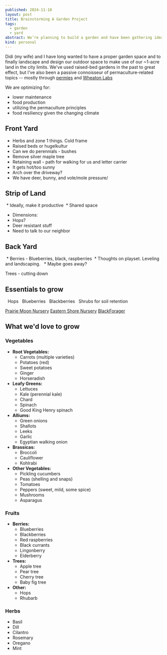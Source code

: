```yaml
---
published: 2024-11-18
layout: post
title: Brainstorming A Garden Project
tags:
  - garden
  - yard
abstract: We’re planning to build a garden and have been gathering ideas, documenting our dreams, and refining the design process as we go. Our goal is to create a space that reflects our vision while evolving through thoughtful planning and creativity.
kind: personal
---
```

Didi (my wife) and I have long wanted to have a proper garden space and to finally landscape and design our outdoor space to make use of our ~1-acre land in the city limits. We've used raised-bed gardens in the past to great effect, but I've also been a passive connoisseur of permaculture-related topics -- mostly through [permies](https://permies.com/) and [Wheaton Labs](https://wheaton-labs.com/)

We are optimizing for:
* lower maintenance
* food production
* utilizing the permaculture principles
* food resiliency given the changing climate
 
## Front Yard
- Herbs and zone 1 things. Cold frame
- Raised beds or hugelkultur
- Can we do perennials - bushes
- Remove silver maple tree
- Retaining wall - path for walking for us and letter carrier
- It gets hot/too sunny
- Arch over the driveway?
- We have deer, bunny, and vole/mole pressure/

## Strip of Land
 * Ideally, make it productive
 * Shared space
 * Dimensions:
 * Hops?
 * Deer resistant stuff
 * Need to talk to our neighbor

## Back Yard
 * Berries - Blueberries, black, raspberries
 * Thoughts on playset. Leveling and landscaping. 
 * Maybe goes away?

Trees - cutting down

## Essentials to grow
  Hops
  Blueberries
  Blackberries
  Shrubs for soil retention 

[Prairie Moon Nursery](https://www.prairiemoon.com/)
[Eastern Shore Nursery](https://easternshorenurseries.com/)
[BlackForager](https://www.youtube.com/c/BlackForager)

## What we'd love to grow
### Vegetables
- **Root Vegetables:**
  - Carrots (multiple varieties)
  - Potatoes (red)
  - Sweet potatoes
  - Ginger
  - Horseradish
- **Leafy Greens:**
  - Lettuces
  - Kale (perennial kale)
  - Chard
  - Spinach
  - Good King Henry spinach
- **Alliums:**
  - Green onions
  - Shallots
  - Leeks
  - Garlic
  - Egyptian walking onion
- **Brassicas:**
  - Broccoli
  - Cauliflower
  - Kohlrabi
- **Other Vegetables:**
  - Pickling cucumbers
  - Peas (shelling and snaps)
  - Tomatoes
  - Peppers (sweet, mild, some spice)
  - Mushrooms
  - Asparagus

### Fruits
- **Berries:**
  - Blueberries
  - Blackberries
  - Red raspberries
  - Black currants
  - Lingonberry
  - Elderberry
- **Trees:**
  - Apple tree
  - Pear tree
  - Cherry tree
  - Baby fig tree
- **Other:**
  - Hops
  - Rhubarb

### Herbs
- Basil
- Dill
- Cilantro
- Rosemary
- Oregano
- Mint
